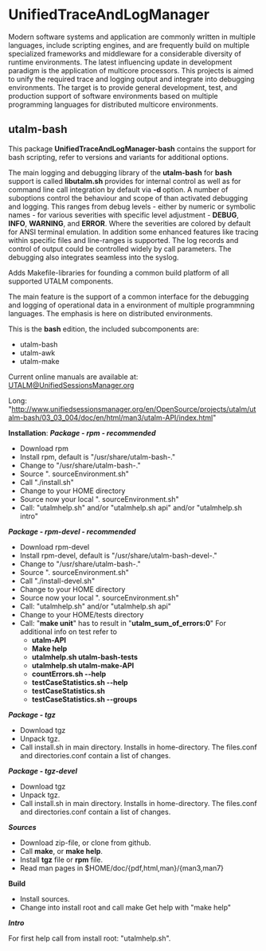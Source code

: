 # UnifiedTraceAndLogManager #

Modern software systems and application are commonly written in multiple languages, include scripting engines, and are frequently build on multiple specialized frameworks and middleware for a considerable diversity of runtime environments.
The latest influencing update in development paradigm is the application of multicore processors.
This projects is aimed to unify the required trace and logging output and integrate into debugging environments.
The target is to provide general development, test, and production support of software environments based on multiple programming languages for distributed multicore environments.


## utalm-bash ##
This package **UnifiedTraceAndLogManager-bash** contains the support for bash scripting, refer to versions and variants for additional options.


The main logging and debugging library of the **utalm-bash** for **bash** support is called **libutalm.sh** provides for internal control as well as for command line call integration by default via **-d <debug-suboptions>** option.
A number of suboptions control the behaviour and scope of than activated debugging and logging.
This ranges from debug levels - either by numeric or symbolic names - for various severities with specific level adjustment - **DEBUG**, **INFO**, **WARNING**, and **ERROR**.
Where the severities are colored by default for ANSI terminal emulation.
In addition some enhanced features like tracing within specific files and line-ranges is supported.
The log records and control of output could be controlled widely by call parameters.
The debugging also integrates seamless into the syslog.

Adds Makefile-libraries for founding a common build platform of all supported UTALM components.

The main feature is the support of a common interface for the debugging and logging of operational data in a environment of multiple programmning languages.
The emphasis is here on distributed environments.

This is the **bash** edition, the included subcomponents are:

* utalm-bash
* utalm-awk
* utalm-make


Current online manuals are available at:
[UTALM@UnifiedSessionsManager.org](http://www.unifiedsessionsmanager.org/en/OpenSource/projects/utalm/utalm-bash/03_03_004/doc/en/html/man3/utalm-API/index.html)

Long: "http://www.unifiedsessionsmanager.org/en/OpenSource/projects/utalm/utalm-bash/03_03_004/doc/en/html/man3/utalm-API/index.html"


**Installation**:
***Package - rpm - recommended***

* Download rpm
* Install rpm, default is "/usr/share/utalm-bash-<version>.<arch>"
* Change to "/usr/share/utalm-bash-<version>.<arch>"
* Source ". sourceEnvironment.sh"
* Call "./install.sh"
* Change to your HOME directory
* Source now your local ". sourceEnvironment.sh"
* Call: "utalmhelp.sh"  and/or "utalmhelp.sh api" and/or "utalmhelp.sh intro" 


***Package - rpm-devel - recommended***

* Download rpm-devel
* Install rpm-devel, default is "/usr/share/utalm-bash-devel-<version>.<arch>"
* Change to "/usr/share/utalm-bash-<version>.<arch>"
* Source ". sourceEnvironment.sh"
* Call "./install-devel.sh"
* Change to your HOME directory
* Source now your local ". sourceEnvironment.sh"
* Call: "utalmhelp.sh" and/or "utalmhelp.sh api"
* Change to your HOME/tests directory
* Call: "**make unit**" has to result in "**utalm_sum_of_errors:0**"
  For additional info on test refer to 
  * **utalm-API**
  * **Make help**
  * **utalmhelp.sh utalm-bash-tests**
  * **utalmhelp.sh utalm-make-API**
  * **countErrors.sh --help**
  * **testCaseStatistics.sh --help**
  * **testCaseStatistics.sh**
  * **testCaseStatistics.sh --groups**


***Package - tgz***

* Download tgz
* Unpack tgz.
* Call install.sh in main directory.
  Installs in home-directory. The files.conf 
  and directories.conf contain a list of changes.

***Package - tgz-devel***

* Download tgz
* Unpack tgz.
* Call install.sh in main directory.
  Installs in home-directory. The files.conf 
  and directories.conf contain a list of changes.

***Sources***

* Download zip-file, or clone from github.
* Call **make**, or **make help**.
* Install **tgz** file or **rpm** file.
* Read man pages in $HOME/doc/{pdf,html,man}/{man3,man7}

**Build**

* Install sources.
* Change into install root and call make
  Get help with "make help"

***Intro***

For first help call from install root: "utalmhelp.sh".
